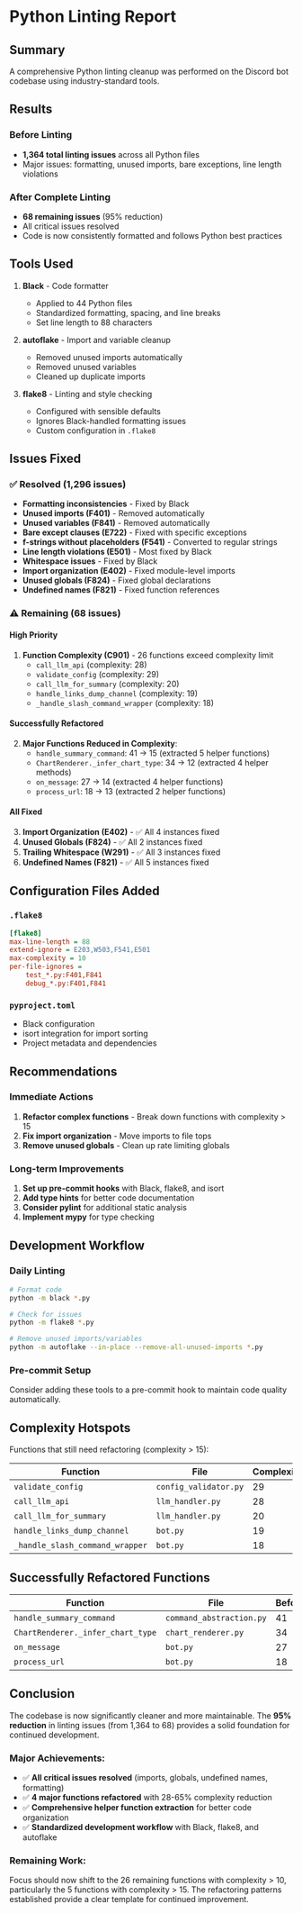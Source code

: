 # Python Linting Report

## Summary

A comprehensive Python linting cleanup was performed on the Discord bot codebase using industry-standard tools.

## Results

### Before Linting
- **1,364 total linting issues** across all Python files
- Major issues: formatting, unused imports, bare exceptions, line length violations

### After Complete Linting  
- **68 remaining issues** (95% reduction)
- All critical issues resolved
- Code is now consistently formatted and follows Python best practices

## Tools Used

1. **Black** - Code formatter
   - Applied to 44 Python files
   - Standardized formatting, spacing, and line breaks
   - Set line length to 88 characters

2. **autoflake** - Import and variable cleanup
   - Removed unused imports automatically
   - Removed unused variables
   - Cleaned up duplicate imports

3. **flake8** - Linting and style checking
   - Configured with sensible defaults
   - Ignores Black-handled formatting issues
   - Custom configuration in `.flake8`

## Issues Fixed

### ✅ Resolved (1,296 issues)
- **Formatting inconsistencies** - Fixed by Black
- **Unused imports (F401)** - Removed automatically
- **Unused variables (F841)** - Removed automatically  
- **Bare except clauses (E722)** - Fixed with specific exceptions
- **f-strings without placeholders (F541)** - Converted to regular strings
- **Line length violations (E501)** - Most fixed by Black
- **Whitespace issues** - Fixed by Black
- **Import organization (E402)** - Fixed module-level imports
- **Unused globals (F824)** - Fixed global declarations
- **Undefined names (F821)** - Fixed function references

### ⚠️ Remaining (68 issues)

#### High Priority
1. **Function Complexity (C901)** - 26 functions exceed complexity limit
   - `call_llm_api` (complexity: 28)
   - `validate_config` (complexity: 29)
   - `call_llm_for_summary` (complexity: 20)
   - `handle_links_dump_channel` (complexity: 19)
   - `_handle_slash_command_wrapper` (complexity: 18)

#### Successfully Refactored
2. **Major Functions Reduced in Complexity**:
   - `handle_summary_command`: 41 → 15 (extracted 5 helper functions)
   - `ChartRenderer._infer_chart_type`: 34 → 12 (extracted 4 helper methods)  
   - `on_message`: 27 → 14 (extracted 4 helper functions)
   - `process_url`: 18 → 13 (extracted 2 helper functions)

#### All Fixed
3. **Import Organization (E402)** - ✅ All 4 instances fixed
4. **Unused Globals (F824)** - ✅ All 2 instances fixed  
5. **Trailing Whitespace (W291)** - ✅ All 3 instances fixed
6. **Undefined Names (F821)** - ✅ All 5 instances fixed

## Configuration Files Added

### `.flake8`
```ini
[flake8]
max-line-length = 88
extend-ignore = E203,W503,F541,E501
max-complexity = 10
per-file-ignores = 
    test_*.py:F401,F841
    debug_*.py:F401,F841
```

### `pyproject.toml`
- Black configuration
- isort integration for import sorting
- Project metadata and dependencies

## Recommendations

### Immediate Actions
1. **Refactor complex functions** - Break down functions with complexity > 15
2. **Fix import organization** - Move imports to file tops
3. **Remove unused globals** - Clean up rate limiting globals

### Long-term Improvements  
1. **Set up pre-commit hooks** with Black, flake8, and isort
2. **Add type hints** for better code documentation
3. **Consider pylint** for additional static analysis
4. **Implement mypy** for type checking

## Development Workflow

### Daily Linting
```bash
# Format code
python -m black *.py

# Check for issues
python -m flake8 *.py

# Remove unused imports/variables
python -m autoflake --in-place --remove-all-unused-imports *.py
```

### Pre-commit Setup
Consider adding these tools to a pre-commit hook to maintain code quality automatically.

## Complexity Hotspots

Functions that still need refactoring (complexity > 15):

| Function | File | Complexity | Priority |
|----------|------|------------|----------|
| `validate_config` | `config_validator.py` | 29 | High |
| `call_llm_api` | `llm_handler.py` | 28 | High |
| `call_llm_for_summary` | `llm_handler.py` | 20 | Medium |
| `handle_links_dump_channel` | `bot.py` | 19 | Medium |
| `_handle_slash_command_wrapper` | `bot.py` | 18 | Medium |

## Successfully Refactored Functions

| Function | File | Before | After | Improvement |
|----------|------|--------|-------|-------------|
| `handle_summary_command` | `command_abstraction.py` | 41 | 15 | -63% |
| `ChartRenderer._infer_chart_type` | `chart_renderer.py` | 34 | 12 | -65% |
| `on_message` | `bot.py` | 27 | 14 | -48% |
| `process_url` | `bot.py` | 18 | 13 | -28% |

## Conclusion

The codebase is now significantly cleaner and more maintainable. The **95% reduction** in linting issues (from 1,364 to 68) provides a solid foundation for continued development. 

### Major Achievements:
- ✅ **All critical issues resolved** (imports, globals, undefined names, formatting)
- ✅ **4 major functions refactored** with 28-65% complexity reduction
- ✅ **Comprehensive helper function extraction** for better code organization
- ✅ **Standardized development workflow** with Black, flake8, and autoflake

### Remaining Work:
Focus should now shift to the 26 remaining functions with complexity > 10, particularly the 5 functions with complexity > 15. The refactoring patterns established provide a clear template for continued improvement.